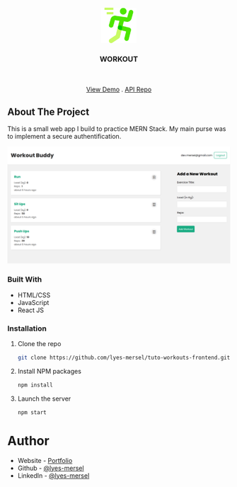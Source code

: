 <br />
<div align="center">
  <a href="https://github.com/lyes-mersel/tuto-workouts-frontend">
    <img src="images/logo.png" alt="Logo" width="80" height="80">
  </a>

  <h3 align="center">WORKOUT</h3>

  <p align="center">
    <br /><br />
    <a href="https://tuto-workout.vercel.app">View Demo</a>
    .
    <a href="https://github.com/lyes-mersel/tuto-workouts-backend">API Repo</a>
  </p>
</div>



## About The Project
This is a small web app I build to practice MERN Stack. My main purse was to implement a secure authentification.

![](./images/screenshot.png)


### Built With

-  HTML/CSS
-  JavaScript
-  React JS


### Installation

1. Clone the repo
   ```sh
   git clone https://github.com/lyes-mersel/tuto-workouts-frontend.git
   ```
2. Install NPM packages
   ```sh
   npm install
   ```
3. Launch the server
    ```sh
    npm start
    ```


# Author
- Website - [Portfolio](https://lyes-mersel.netlify.app)
- Github - [@lyes-mersel](https://github.com/lyes-mersel)
- LinkedIn - [@lyes-mersel](https://www.linkedin.com/in/lyes-mersel/)
